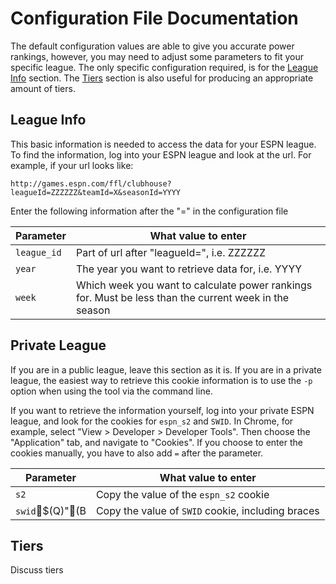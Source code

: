 # Configuration File Documentation
The default configuration values are able to give you accurate power rankings, however,
you may need to adjust some parameters to fit your specific league. The only specific
configuration required, is for the [League Info](#league-info) section. The [Tiers](#tiers) section is also 
useful for producing an appropriate amount of tiers.

## League Info
This basic information is needed to access the data for your ESPN league. To find the information,
log into your ESPN league and look at the url.
For example, if your url looks like:

`http://games.espn.com/ffl/clubhouse?leagueId=ZZZZZZ&teamId=X&seasonId=YYYY`

Enter the following information after the "=" in the configuration file

Parameter |What value to enter
--------- | -------------
`league_id` | Part of url after "leagueId=", i.e. ZZZZZZ
`year` | The year you want to retrieve data for, i.e. YYYY
`week` | Which week you want to calculate power rankings for. Must be less than the current week in the season


## Private League
If you are in a public league, leave this section as it is. If you are in a private league, the easiest way to retrieve this cookie information
is to use the `-p` option when using the tool via the command line. 

If you want to retrieve the information yourself, log into your private ESPN league, and look for the cookies for `espn_s2` and `SWID`. 
In Chrome, for example, select "View > Developer > Developer Tools". Then choose the "Application" tab, and navigate to "Cookies". If you
choose to enter the cookies manually, you have to also add `=` after the parameter.

Parameter |What value to enter
----------|-------------------
`s2` | Copy the value of the `espn_s2` cookie
`swid`$(Q)"(B| Copy the value of `SWID` cookie, including braces


## Tiers

Discuss tiers
